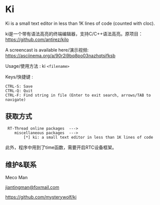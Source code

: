 Ki
===

Ki is a small text editor in less than 1K lines of code (counted with cloc).

ki是一个带有语法高亮的终端编辑器，支持C/C++语法高亮。原项目：https://github.com/antirez/kilo

A screencast is available here/演示视频: https://asciinema.org/a/90r2i9bq8po03nazhqtsifksb

Usage/使用方法 : ki `<filename>`

Keys/快捷键 :

    CTRL-S: Save
    CTRL-Q: Quit
    CTRL-F: Find string in file (Enter to exit search, arrows/TAB to navigate)



## 获取方式 ##

     RT-Thread online packages  --->
        miscellaneous packages  --->
            [*] ki: a small text editor in less than 1K lines of code
此外，程序中用到了time函数，需要开启RTC设备框架。



## 维护&联系

Meco Man

jiantingman@foxmail.com

https://github.com/mysterywolf/ki
